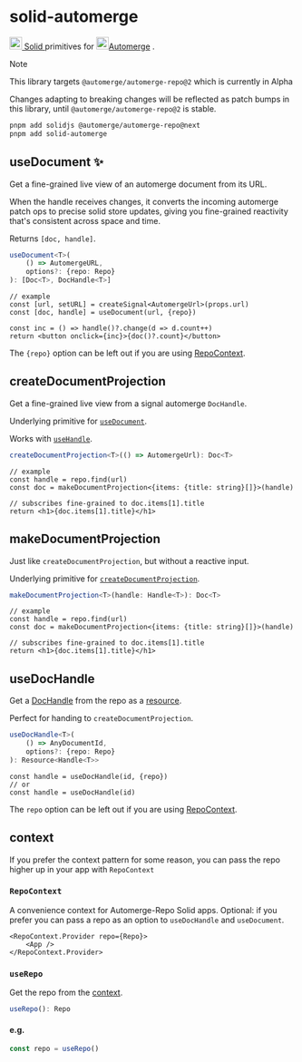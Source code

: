 # solid-automerge

<a href="https://www.solidjs.com/"> <img alt="" src=.assets/solid.png width=22
height=22> Solid </a> primitives for <a
href="https://automerge.org/docs/repositories/"> <img alt=""
src=.assets/automerge.png width=22 height=22>Automerge</a> .

> [!note]
>
> This library targets `@automerge/automerge-repo@2` which is currently in
> Alpha
>
> Changes adapting to breaking changes will be reflected as patch bumps in this
> library, until `@automerge/automerge-repo@2` is stable.

```sh
pnpm add solidjs @automerge/automerge-repo@next
pnpm add solid-automerge
```

## useDocument ✨

Get a fine-grained live view of an automerge document from its URL.

When the handle receives changes, it converts the incoming automerge patch ops
to precise solid store updates, giving you fine-grained reactivity that's
consistent across space and time.

Returns `[doc, handle]`.

```ts
useDocument<T>(
    () => AutomergeURL,
    options?: {repo: Repo}
): [Doc<T>, DocHandle<T>]
```

```tsx
// example
const [url, setURL] = createSignal<AutomergeUrl>(props.url)
const [doc, handle] = useDocument(url, {repo})

const inc = () => handle()?.change(d => d.count++)
return <button onclick={inc}>{doc()?.count}</button>
```

The `{repo}` option can be left out if you are using [RepoContext](#repocontext).

## createDocumentProjection

Get a fine-grained live view from a signal automerge `DocHandle`.

Underlying primitive for [`useDocument`](#usedocument-).

Works with [`useHandle`](#usehandle).

```ts
createDocumentProjection<T>(() => AutomergeUrl): Doc<T>
```

```tsx
// example
const handle = repo.find(url)
const doc = makeDocumentProjection<{items: {title: string}[]}>(handle)

// subscribes fine-grained to doc.items[1].title
return <h1>{doc.items[1].title}</h1>
```

## makeDocumentProjection

Just like `createDocumentProjection`, but without a reactive input.

Underlying primitive for [`createDocumentProjection`](#createDocumentProjection).

```ts
makeDocumentProjection<T>(handle: Handle<T>): Doc<T>
```

```tsx
// example
const handle = repo.find(url)
const doc = makeDocumentProjection<{items: {title: string}[]}>(handle)

// subscribes fine-grained to doc.items[1].title
return <h1>{doc.items[1].title}</h1>
```

## useDocHandle

Get a [DocHandle](https://automerge.org/docs/repositories/dochandles/) from the
repo as a
[resource](https://docs.solidjs.com/reference/basic-reactivity/create-resource).

Perfect for handing to `createDocumentProjection`.

```ts
useDocHandle<T>(
    () => AnyDocumentId,
    options?: {repo: Repo}
): Resource<Handle<T>>
```

```tsx
const handle = useDocHandle(id, {repo})
// or
const handle = useDocHandle(id)
```

The `repo` option can be left out if you are using [RepoContext](#repocontext).

## context

If you prefer the context pattern for some reason, you can pass the repo higher
up in your app with `RepoContext`

### `RepoContext`

A convenience context for Automerge-Repo Solid apps. Optional: if you prefer you
can pass a repo as an option to `useDocHandle` and `useDocument`.

```tsx
<RepoContext.Provider repo={Repo}>
	<App />
</RepoContext.Provider>
```

### `useRepo`

Get the repo from the [context](#repocontext).

```ts
useRepo(): Repo
```

#### e.g.

```ts
const repo = useRepo()
```
